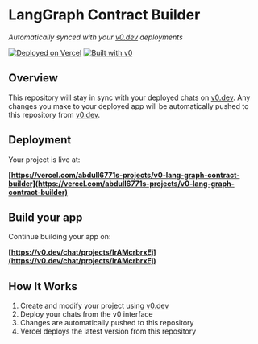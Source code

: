 # LangGraph Contract Builder

*Automatically synced with your [v0.dev](https://v0.dev) deployments*

[![Deployed on Vercel](https://img.shields.io/badge/Deployed%20on-Vercel-black?style=for-the-badge&logo=vercel)](https://vercel.com/abdull6771s-projects/v0-lang-graph-contract-builder)
[![Built with v0](https://img.shields.io/badge/Built%20with-v0.dev-black?style=for-the-badge)](https://v0.dev/chat/projects/IrAMcrbrxEj)

## Overview

This repository will stay in sync with your deployed chats on [v0.dev](https://v0.dev).
Any changes you make to your deployed app will be automatically pushed to this repository from [v0.dev](https://v0.dev).

## Deployment

Your project is live at:

**[https://vercel.com/abdull6771s-projects/v0-lang-graph-contract-builder](https://vercel.com/abdull6771s-projects/v0-lang-graph-contract-builder)**

## Build your app

Continue building your app on:

**[https://v0.dev/chat/projects/IrAMcrbrxEj](https://v0.dev/chat/projects/IrAMcrbrxEj)**

## How It Works

1. Create and modify your project using [v0.dev](https://v0.dev)
2. Deploy your chats from the v0 interface
3. Changes are automatically pushed to this repository
4. Vercel deploys the latest version from this repository